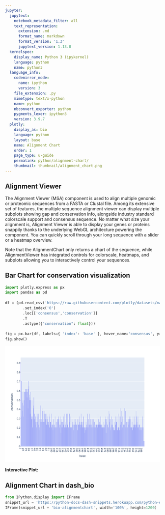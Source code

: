 ```yaml
---
jupyter:
  jupytext:
    notebook_metadata_filter: all
    text_representation:
      extension: .md
      format_name: markdown
      format_version: '1.3'
      jupytext_version: 1.13.0
  kernelspec:
    display_name: Python 3 (ipykernel)
    language: python
    name: python3
  language_info:
    codemirror_mode:
      name: ipython
      version: 3
    file_extension: .py
    mimetype: text/x-python
    name: python
    nbconvert_exporter: python
    pygments_lexer: ipython3
    version: 3.9.7
  plotly:
    display_as: bio
    language: python
    layout: base
    name: Alignment Chart
    order: 1
    page_type: u-guide
    permalink: python/alignment-chart/
    thumbnail: thumbnail/alignment_chart.png
---
```


## Alignment Viewer

The Alignment Viewer (MSA) component is used to align multiple genomic or proteomic sequences from a FASTA or Clustal file. Among its extensive set of features, the multiple sequence alignment viewer can display multiple subplots showing gap and conservation info, alongside industry standard colorscale support and consensus sequence. No matter what size your alignment is, Alignment Viewer is able to display your genes or proteins snappily thanks to the underlying WebGL architecture powering the component. You can quickly scroll through your long sequence with a slider or a heatmap overview.

Note that the AlignmentChart only returns a chart of the sequence, while AlignmentViewer has integrated controls for colorscale, heatmaps, and subplots allowing you to interactively control your sequences.

## Bar Chart for conservation visualization

```python
import plotly.express as px
import pandas as pd

df = (pd.read_csv('https://raw.githubusercontent.com/plotly/datasets/master/Dash_Bio/Genetic/gene_conservation.csv')
        .set_index('0')
        .loc[['consensus','conservation']]
        .T
        .astype({"conservation": float}))

fig = px.bar(df, labels={ 'index': 'base' }, hover_name='consensus', y='conservation')
fig.show()
```

![Generated Plot](./bio-alignment-chart_1.png)

**Interactive Plot:**

<div>                        <script type="text/javascript">window.PlotlyConfig = {MathJaxConfig: 'local'};</script>
        <script charset="utf-8" src="https://cdn.plot.ly/plotly-3.1.0.min.js" integrity="sha256-Ei4740bWZhaUTQuD6q9yQlgVCMPBz6CZWhevDYPv93A=" crossorigin="anonymous"></script>                <div id="plotly-div-1" class="plotly-graph-div" style="height:100%; width:100%;"></div>            <script type="text/javascript">                window.PLOTLYENV=window.PLOTLYENV || {};                                if (document.getElementById("plotly-div-1")) {                    Plotly.newPlot(                        "plotly-div-1",                        [{"hovertemplate":"\u003cb\u003e%{hovertext}\u003c\u002fb\u003e\u003cbr\u003e\u003cbr\u003ebase=%{x}\u003cbr\u003econservation=%{y}\u003cextra\u003e\u003c\u002fextra\u003e","hovertext":["M","E","E","S","Q","S","D","L","S","I","E","P","P","L","S","Q","E","T","F","S","D","L","W","K","L","L","P","E","N","N","V","L","S","P","E","L","S","P","A","V","D","D","L","L","L","S","P","D","D","V","A","Q","W","L","E","E","P","P","D","A","P","E","A","P","A","P","S","P","A","A","A","P","P","A","P","A","P","A","A","P","T","P","A","A","P","A","S","A","P","P","S","P","S","S","S","S","V","P","S","Q","K","T","Y","G","G","S","Y","G","F","T","L","G","F","L","H","S","G","T","S","K","S","V","T","C","T","Y","S","P","D","L","N","K","C","F","V","Q","L","A","K","T","S","P","V","Q","P","W","V","D","S","T","P","P","P","G","S","R","V","R","A","M","A","I","Y","K","Q","R","Q","H","M","T","E","V","R","R","R","C","P","H","H","E","R","C","S","D","S","D","G","L","A","P","P","Q","H","L","I","E","V","E","L","N","L","R","N","E","Y","R","D","D","R","N","T","F","R","H","S","V","V","V","P","Y","E","P","T","E","V","G","S","N","C","T","T","I","H","Y","N","Y","M","C","N","S","S","R","M","G","G","M","N","R","R","L","I","L","T","I","I","T","L","E","D","G","S","G","N","L","L","G","R","N","S","F","E","V","R","A","C","R","C","P","G","R","D","R","R","T","E","E","E","N","K","R","K","K","G","P","P","S","P","P","L","P","S","G","S","T","K","R","A","L","P","T","N","T","S","K","S","P","K","P","K","K","K","P","L","D","G","E","Y","F","T","L","Q","I","R","G","R","E","E","F","E","M","F","R","E","L","N","E","A","L","E","L","K","E","A","Q","A","G","K","G","S","S","G","S","R","S","K","S","S","H","S","K","S","K","K","G","K","S","T","S","K","K","K","K","F","M","F","K","T","E","G","P","D","S","D","D","S","D"],"legendgroup":"","marker":{"color":"#636efa","pattern":{"shape":""}},"name":"","orientation":"v","showlegend":false,"textposition":"auto","x":["1","2","3","4","5","6","7","8","9","10","11","12","13","14","15","16","17","18","19","20","21","22","23","24","25","26","27","28","29","30","31","32","33","34","35","36","37","38","39","40","41","42","43","44","45","46","47","48","49","50","51","52","53","54","55","56","57","58","59","60","61","62","63","64","65","66","67","68","69","70","71","72","73","74","75","76","77","78","79","80","81","82","83","84","85","86","87","88","89","90","91","92","93","94","95","96","97","98","99","100","101","102","103","104","105","106","107","108","109","110","111","112","113","114","115","116","117","118","119","120","121","122","123","124","125","126","127","128","129","130","131","132","133","134","135","136","137","138","139","140","141","142","143","144","145","146","147","148","149","150","151","152","153","154","155","156","157","158","159","160","161","162","163","164","165","166","167","168","169","170","171","172","173","174","175","176","177","178","179","180","181","182","183","184","185","186","187","188","189","190","191","192","193","194","195","196","197","198","199","200","201","202","203","204","205","206","207","208","209","210","211","212","213","214","215","216","217","218","219","220","221","222","223","224","225","226","227","228","229","230","231","232","233","234","235","236","237","238","239","240","241","242","243","244","245","246","247","248","249","250","251","252","253","254","255","256","257","258","259","260","261","262","263","264","265","266","267","268","269","270","271","272","273","274","275","276","277","278","279","280","281","282","283","284","285","286","287","288","289","290","291","292","293","294","295","296","297","298","299","300","301","302","303","304","305","306","307","308","309","310","311","312","313","314","315","316","317","318","319","320","321","322","323","324","325","326","327","328","329","330","331","332","333","334","335","336","337","338","339","340","341","342","343","344","345","346","347","348","349","350","351","352","353","354","355","356","357","358","359","360","361","362","363","364","365","366","367","368","369","370","371","372","373","374","375","376","377","378","379","380","381","382","383","384","385","386","387","388","389","390","391","392","393","394","395","396"],"xaxis":"x","y":{"dtype":"f8","bdata":"d6G5TiMt7T+70FynkZbmP7vQXKeRluY\u002fopdRLLe01D+JXkax3NLiP+fG9IQlHt4\u002f1QloImx42D8AAAAAAADgP86N6QlLPNw\u002fopdRLLe01D+JXkax3NLiPwAAAAAAAOA\u002fiV5GsdzS4j+JXkax3NLiP4leRrHc0uI\u002fFvvL7snD4z+JXkax3NLiPxb7y+7Jw+M\u002fiV5GsdzS4j8W+8vuycPjP42chT3t8OA\u002fFvvL7snD4z+JXkax3NLiP+5Cc51GWto\u002fu9Bcp5GW5j8W+8vuycPjP6KXUSy3tOQ\u002fAAAAAAAA4D8ZOQt72uHhP42chT3t8OA\u002fu9Bcp5GW1j+JXkax3NLiPwAAAAAAAOA\u002fiV5GsdzS0j+JXkax3NLSP6KXUSy3tNQ\u002fAAAAAAAA4D\u002fuQnOdRlrKP6KXUSy3tNQ\u002fiV5GsdzS0j\u002fOjekJSzzcP+5Cc51GWto\u002fjZyFPe3w4D+70FynkZbWP7vQXKeRltY\u002fiV5GsdzS0j8gtYmT+x3OP6KXUSy3tNQ\u002fcCU7NgLx0D\u002fuQnOdRlrKP+5Cc51GWso\u002fcCU7NgLx0D+70FynkZbWP7vQXKeRltY\u002fcCU7NgLx0D+il1Est7TUPyC1iZP7Hc4\u002fu9Bcp5GW1j8gtYmT+x3OP4leRrHc0tI\u002f7kJznUZayj+70FynkZbGP3AlOzYC8dA\u002fzo3pCUs83D+JXkax3NLSP3AlOzYC8dA\u002fiV5GsdzS0j9wJTs2AvHQP+5Cc51GWto\u002f1QloImx42D9wJTs2AvHQP9UJaCJseNg\u002fcCU7NgLx0D9wJTs2AvHQP4leRrHc0tI\u002fcCU7NgLx0D+70FynkZbWP9UJaCJseNg\u002fiV5GsdzS0j+70FynkZbWP4leRrHc0tI\u002fu9Bcp5GW1j8gtYmT+x3OP4leRrHc0tI\u002fopdRLLe01D+JXkax3NLSP3AlOzYC8dA\u002fILWJk\u002fsdzj8gtYmT+x3OP3AlOzYC8dA\u002fcCU7NgLx0D+il1Est7TUP+5Cc51GWso\u002fu9Bcp5GW1j9wJTs2AvHQP3AlOzYC8dA\u002fcCU7NgLx0D8gtYmT+x3OP7vQXKeRltY\u002f7kJznUZayj\u002fuQnOdRlrKPyC1iZP7Hc4\u002fILWJk\u002fsdzj+70FynkZbGP4leRrHc0tI\u002fILWJk\u002fsdzj\u002fuQnOdRlrKPyC1iZP7Hc4\u002fILWJk\u002fsdzj\u002fuQnOdRlrKP6KXUSy3tNQ\u002f7kJznUZayj\u002fuQnOdRlrKP3AlOzYC8dA\u002f7kJznUZayj9wJTs2AvHQP+5Cc51GWso\u002fiV5GsdzS0j+JXkax3NLSP3AlOzYC8dA\u002fiV5GsdzS0j+il1Est7TUP4leRrHc0tI\u002f7kJznUZayj8gtYmT+x3OP+5Cc51GWso\u002fopdRLLe01D8gtYmT+x3OP4leRrHc0sI\u002fiV5GsdzS0j\u002fuQnOdRlrKP3AlOzYC8dA\u002f7kJznUZayj\u002fuQnOdRlrKP3AlOzYC8dA\u002fopdRLLe01D+il1Est7TUPyC1iZP7Hc4\u002fcCU7NgLx0D\u002fuQnOdRlrKP+5Cc51GWso\u002fu9Bcp5GW1j9wJTs2AvHQP+5Cc51GWso\u002fILWJk\u002fsdzj\u002fuQnOdRlrKP7vQXKeRltY\u002f7kJznUZayj8gtYmT+x3OPyC1iZP7Hc4\u002fu9Bcp5GW1j8gtYmT+x3OP+5Cc51GWso\u002f7kJznUZayj\u002fuQnOdRlrKP7vQXKeRltY\u002fu9Bcp5GW1j9wJTs2AvHQP6KXUSy3tNQ\u002f7kJznUZayj\u002fuQnOdRlrKP+5Cc51GWso\u002f7kJznUZayj\u002fuQnOdRlrKP4leRrHc0tI\u002fILWJk\u002fsdzj9wJTs2AvHQP+5Cc51GWso\u002fu9Bcp5GWxj8gtYmT+x3OP3AlOzYC8dA\u002fILWJk\u002fsdzj8gtYmT+x3OP4leRrHc0tI\u002fiV5GsdzS0j8gtYmT+x3OP3AlOzYC8dA\u002fILWJk\u002fsdzj8gtYmT+x3OPyC1iZP7Hc4\u002fILWJk\u002fsdzj+70FynkZbGP4leRrHc0tI\u002fiV5GsdzS0j8gtYmT+x3OPyC1iZP7Hc4\u002fILWJk\u002fsdzj+il1Est7TUP3AlOzYC8dA\u002fILWJk\u002fsdzj9wJTs2AvHQPyC1iZP7Hc4\u002f7kJznUZayj+70FynkZbWP3AlOzYC8dA\u002fILWJk\u002fsdzj8gtYmT+x3OP3AlOzYC8dA\u002f7kJznUZayj\u002fuQnOdRlrKP3AlOzYC8dA\u002fopdRLLe01D\u002fuQnOdRlrKP+5Cc51GWso\u002f7kJznUZayj+JXkax3NLCP+5Cc51GWso\u002f7kJznUZayj+70FynkZbGP3AlOzYC8dA\u002fILWJk\u002fsdzj\u002fuQnOdRlrKPyC1iZP7Hc4\u002f7kJznUZayj+70FynkZbWP4leRrHc0tI\u002f7kJznUZayj+JXkax3NLSPyC1iZP7Hc4\u002fILWJk\u002fsdzj+70FynkZbWPyC1iZP7Hc4\u002f7kJznUZayj+JXkax3NLSPyC1iZP7Hc4\u002fiV5GsdzS0j8gtYmT+x3OP+5Cc51GWso\u002f7kJznUZayj\u002fuQnOdRlrKP4leRrHc0tI\u002fcCU7NgLx0D\u002fuQnOdRlrKP4leRrHc0tI\u002fILWJk\u002fsdzj\u002fuQnOdRlrKP3AlOzYC8dA\u002fcCU7NgLx0D8gtYmT+x3OP+5Cc51GWso\u002f7kJznUZayj8gtYmT+x3OPyC1iZP7Hc4\u002fILWJk\u002fsdzj8gtYmT+x3OPyC1iZP7Hc4\u002f7kJznUZayj+70FynkZbWP4leRrHc0tI\u002fILWJk\u002fsdzj8gtYmT+x3OP3AlOzYC8dA\u002fILWJk\u002fsdzj8gtYmT+x3OPyC1iZP7Hc4\u002fILWJk\u002fsdzj+il1Est7TUPyC1iZP7Hc4\u002fILWJk\u002fsdzj\u002fuQnOdRlrKPyC1iZP7Hc4\u002f7kJznUZayj\u002fuQnOdRlrKP+5Cc51GWso\u002f7kJznUZayj\u002fuQnOdRlrKP3AlOzYC8dA\u002f7kJznUZayj8gtYmT+x3OP+5Cc51GWso\u002fILWJk\u002fsdzj+JXkax3NLSP6KXUSy3tNQ\u002fiV5GsdzSwj+JXkax3NLSP3AlOzYC8dA\u002f7kJznUZayj8gtYmT+x3OPyC1iZP7Hc4\u002fopdRLLe01D\u002fuQnOdRlrKP+5Cc51GWso\u002f1QloImx42D9wJTs2AvHQP7vQXKeRltY\u002fiV5GsdzS0j+JXkax3NLSP+5Cc51GWso\u002fu9Bcp5GWxj\u002fuQnOdRlrKP6KXUSy3tNQ\u002fILWJk\u002fsdzj\u002fuQnOdRlrKPyC1iZP7Hc4\u002fiV5GsdzS0j\u002fuQnOdRlrKP7vQXKeRlsY\u002f7kJznUZayj\u002fuQnOdRlrKP3AlOzYC8dA\u002fu9Bcp5GWxj+70FynkZbGP3AlOzYC8dA\u002fILWJk\u002fsdzj+il1Est7TUP3AlOzYC8dA\u002fcCU7NgLx0D9wJTs2AvHQP6KXUSy3tNQ\u002fu9Bcp5GWxj+70FynkZbGP+5Cc51GWso\u002fu9Bcp5GW1j\u002fuQnOdRlrKP+5Cc51GWso\u002fopdRLLe01D+70FynkZbGP+5Cc51GWso\u002f7kJznUZa2j+il1Est7TUPyC1iZP7Hc4\u002fu9Bcp5GWxj\u002fVCWgibHjYP3AlOzYC8dA\u002f7kJznUZayj+il1Est7TUP+5Cc51GWso\u002fiV5GsdzS0j8gtYmT+x3OPyC1iZP7Hc4\u002fILWJk\u002fsdzj8gtYmT+x3OP+5Cc51GWto\u002fILWJk\u002fsdzj\u002fVCWgibHjYP9UJaCJseNg\u002f7kJznUZayj\u002fuQnOdRlrKP3AlOzYC8dA\u002fcCU7NgLx0D\u002fuQnOdRlrKP+5Cc51GWso\u002fcCU7NgLx0D9wJTs2AvHQPyC1iZP7Hc4\u002fiV5GsdzS0j9wJTs2AvHQP6KXUSy3tNQ\u002fiV5GsdzS0j8gtYmT+x3OP4leRrHc0tI\u002f7kJznUZayj+il1Est7TUP+5Cc51GWso\u002f7kJznUZayj\u002fuQnOdRlrKP3AlOzYC8dA\u002f7kJznUZayj+70FynkZbGP6KXUSy3tNQ\u002f7kJznUZayj8gtYmT+x3OP+5Cc51GWso\u002fILWJk\u002fsdzj8gtYmT+x3OP6KXUSy3tNQ\u002fILWJk\u002fsdzj8gtYmT+x3OP+5Cc51GWso\u002f1QloImx42D+il1Est7TUPyC1iZP7Hc4\u002fcCU7NgLx0D\u002fuQnOdRlrKPyC1iZP7Hc4\u002fopdRLLe01D\u002fuQnOdRlrKP+5Cc51GWso\u002fILWJk\u002fsdzj+70FynkZbGPyC1iZP7Hc4\u002fILWJk\u002fsdzj\u002fuQnOdRlrKP+5Cc51GWso\u002fu9Bcp5GWxj\u002fuQnOdRlrKP7vQXKeRlsY\u002f7kJznUZayj\u002fuQnOdRlrKP+5Cc51GWso\u002fopdRLLe01D\u002fuQnOdRlrKP+5Cc51GWso\u002fkpGzsKcdrj+SkbOwpx2uP5KRs7CnHa4\u002f"},"yaxis":"y","type":"bar"}],                        {"template":{"data":{"histogram2dcontour":[{"type":"histogram2dcontour","colorbar":{"outlinewidth":0,"ticks":""},"colorscale":[[0.0,"#0d0887"],[0.1111111111111111,"#46039f"],[0.2222222222222222,"#7201a8"],[0.3333333333333333,"#9c179e"],[0.4444444444444444,"#bd3786"],[0.5555555555555556,"#d8576b"],[0.6666666666666666,"#ed7953"],[0.7777777777777778,"#fb9f3a"],[0.8888888888888888,"#fdca26"],[1.0,"#f0f921"]]}],"choropleth":[{"type":"choropleth","colorbar":{"outlinewidth":0,"ticks":""}}],"histogram2d":[{"type":"histogram2d","colorbar":{"outlinewidth":0,"ticks":""},"colorscale":[[0.0,"#0d0887"],[0.1111111111111111,"#46039f"],[0.2222222222222222,"#7201a8"],[0.3333333333333333,"#9c179e"],[0.4444444444444444,"#bd3786"],[0.5555555555555556,"#d8576b"],[0.6666666666666666,"#ed7953"],[0.7777777777777778,"#fb9f3a"],[0.8888888888888888,"#fdca26"],[1.0,"#f0f921"]]}],"heatmap":[{"type":"heatmap","colorbar":{"outlinewidth":0,"ticks":""},"colorscale":[[0.0,"#0d0887"],[0.1111111111111111,"#46039f"],[0.2222222222222222,"#7201a8"],[0.3333333333333333,"#9c179e"],[0.4444444444444444,"#bd3786"],[0.5555555555555556,"#d8576b"],[0.6666666666666666,"#ed7953"],[0.7777777777777778,"#fb9f3a"],[0.8888888888888888,"#fdca26"],[1.0,"#f0f921"]]}],"contourcarpet":[{"type":"contourcarpet","colorbar":{"outlinewidth":0,"ticks":""}}],"contour":[{"type":"contour","colorbar":{"outlinewidth":0,"ticks":""},"colorscale":[[0.0,"#0d0887"],[0.1111111111111111,"#46039f"],[0.2222222222222222,"#7201a8"],[0.3333333333333333,"#9c179e"],[0.4444444444444444,"#bd3786"],[0.5555555555555556,"#d8576b"],[0.6666666666666666,"#ed7953"],[0.7777777777777778,"#fb9f3a"],[0.8888888888888888,"#fdca26"],[1.0,"#f0f921"]]}],"surface":[{"type":"surface","colorbar":{"outlinewidth":0,"ticks":""},"colorscale":[[0.0,"#0d0887"],[0.1111111111111111,"#46039f"],[0.2222222222222222,"#7201a8"],[0.3333333333333333,"#9c179e"],[0.4444444444444444,"#bd3786"],[0.5555555555555556,"#d8576b"],[0.6666666666666666,"#ed7953"],[0.7777777777777778,"#fb9f3a"],[0.8888888888888888,"#fdca26"],[1.0,"#f0f921"]]}],"mesh3d":[{"type":"mesh3d","colorbar":{"outlinewidth":0,"ticks":""}}],"scatter":[{"fillpattern":{"fillmode":"overlay","size":10,"solidity":0.2},"type":"scatter"}],"parcoords":[{"type":"parcoords","line":{"colorbar":{"outlinewidth":0,"ticks":""}}}],"scatterpolargl":[{"type":"scatterpolargl","marker":{"colorbar":{"outlinewidth":0,"ticks":""}}}],"bar":[{"error_x":{"color":"#2a3f5f"},"error_y":{"color":"#2a3f5f"},"marker":{"line":{"color":"#E5ECF6","width":0.5},"pattern":{"fillmode":"overlay","size":10,"solidity":0.2}},"type":"bar"}],"scattergeo":[{"type":"scattergeo","marker":{"colorbar":{"outlinewidth":0,"ticks":""}}}],"scatterpolar":[{"type":"scatterpolar","marker":{"colorbar":{"outlinewidth":0,"ticks":""}}}],"histogram":[{"marker":{"pattern":{"fillmode":"overlay","size":10,"solidity":0.2}},"type":"histogram"}],"scattergl":[{"type":"scattergl","marker":{"colorbar":{"outlinewidth":0,"ticks":""}}}],"scatter3d":[{"type":"scatter3d","line":{"colorbar":{"outlinewidth":0,"ticks":""}},"marker":{"colorbar":{"outlinewidth":0,"ticks":""}}}],"scattermap":[{"type":"scattermap","marker":{"colorbar":{"outlinewidth":0,"ticks":""}}}],"scattermapbox":[{"type":"scattermapbox","marker":{"colorbar":{"outlinewidth":0,"ticks":""}}}],"scatterternary":[{"type":"scatterternary","marker":{"colorbar":{"outlinewidth":0,"ticks":""}}}],"scattercarpet":[{"type":"scattercarpet","marker":{"colorbar":{"outlinewidth":0,"ticks":""}}}],"carpet":[{"aaxis":{"endlinecolor":"#2a3f5f","gridcolor":"white","linecolor":"white","minorgridcolor":"white","startlinecolor":"#2a3f5f"},"baxis":{"endlinecolor":"#2a3f5f","gridcolor":"white","linecolor":"white","minorgridcolor":"white","startlinecolor":"#2a3f5f"},"type":"carpet"}],"table":[{"cells":{"fill":{"color":"#EBF0F8"},"line":{"color":"white"}},"header":{"fill":{"color":"#C8D4E3"},"line":{"color":"white"}},"type":"table"}],"barpolar":[{"marker":{"line":{"color":"#E5ECF6","width":0.5},"pattern":{"fillmode":"overlay","size":10,"solidity":0.2}},"type":"barpolar"}],"pie":[{"automargin":true,"type":"pie"}]},"layout":{"autotypenumbers":"strict","colorway":["#636efa","#EF553B","#00cc96","#ab63fa","#FFA15A","#19d3f3","#FF6692","#B6E880","#FF97FF","#FECB52"],"font":{"color":"#2a3f5f"},"hovermode":"closest","hoverlabel":{"align":"left"},"paper_bgcolor":"white","plot_bgcolor":"#E5ECF6","polar":{"bgcolor":"#E5ECF6","angularaxis":{"gridcolor":"white","linecolor":"white","ticks":""},"radialaxis":{"gridcolor":"white","linecolor":"white","ticks":""}},"ternary":{"bgcolor":"#E5ECF6","aaxis":{"gridcolor":"white","linecolor":"white","ticks":""},"baxis":{"gridcolor":"white","linecolor":"white","ticks":""},"caxis":{"gridcolor":"white","linecolor":"white","ticks":""}},"coloraxis":{"colorbar":{"outlinewidth":0,"ticks":""}},"colorscale":{"sequential":[[0.0,"#0d0887"],[0.1111111111111111,"#46039f"],[0.2222222222222222,"#7201a8"],[0.3333333333333333,"#9c179e"],[0.4444444444444444,"#bd3786"],[0.5555555555555556,"#d8576b"],[0.6666666666666666,"#ed7953"],[0.7777777777777778,"#fb9f3a"],[0.8888888888888888,"#fdca26"],[1.0,"#f0f921"]],"sequentialminus":[[0.0,"#0d0887"],[0.1111111111111111,"#46039f"],[0.2222222222222222,"#7201a8"],[0.3333333333333333,"#9c179e"],[0.4444444444444444,"#bd3786"],[0.5555555555555556,"#d8576b"],[0.6666666666666666,"#ed7953"],[0.7777777777777778,"#fb9f3a"],[0.8888888888888888,"#fdca26"],[1.0,"#f0f921"]],"diverging":[[0,"#8e0152"],[0.1,"#c51b7d"],[0.2,"#de77ae"],[0.3,"#f1b6da"],[0.4,"#fde0ef"],[0.5,"#f7f7f7"],[0.6,"#e6f5d0"],[0.7,"#b8e186"],[0.8,"#7fbc41"],[0.9,"#4d9221"],[1,"#276419"]]},"xaxis":{"gridcolor":"white","linecolor":"white","ticks":"","title":{"standoff":15},"zerolinecolor":"white","automargin":true,"zerolinewidth":2},"yaxis":{"gridcolor":"white","linecolor":"white","ticks":"","title":{"standoff":15},"zerolinecolor":"white","automargin":true,"zerolinewidth":2},"scene":{"xaxis":{"backgroundcolor":"#E5ECF6","gridcolor":"white","linecolor":"white","showbackground":true,"ticks":"","zerolinecolor":"white","gridwidth":2},"yaxis":{"backgroundcolor":"#E5ECF6","gridcolor":"white","linecolor":"white","showbackground":true,"ticks":"","zerolinecolor":"white","gridwidth":2},"zaxis":{"backgroundcolor":"#E5ECF6","gridcolor":"white","linecolor":"white","showbackground":true,"ticks":"","zerolinecolor":"white","gridwidth":2}},"shapedefaults":{"line":{"color":"#2a3f5f"}},"annotationdefaults":{"arrowcolor":"#2a3f5f","arrowhead":0,"arrowwidth":1},"geo":{"bgcolor":"white","landcolor":"#E5ECF6","subunitcolor":"white","showland":true,"showlakes":true,"lakecolor":"white"},"title":{"x":0.05},"mapbox":{"style":"light"}}},"xaxis":{"anchor":"y","domain":[0.0,1.0],"title":{"text":"base"}},"yaxis":{"anchor":"x","domain":[0.0,1.0],"title":{"text":"conservation"}},"legend":{"tracegroupgap":0},"margin":{"t":60},"barmode":"relative"},                        {"responsive": true}                    )                };            </script>        </div>

## Alignment Chart in dash_bio

```python hide_code=true
from IPython.display import IFrame
snippet_url = 'https://python-docs-dash-snippets.herokuapp.com/python-docs-dash-snippets/'
IFrame(snippet_url + 'bio-alignmentchart', width='100%', height=1200)
```
